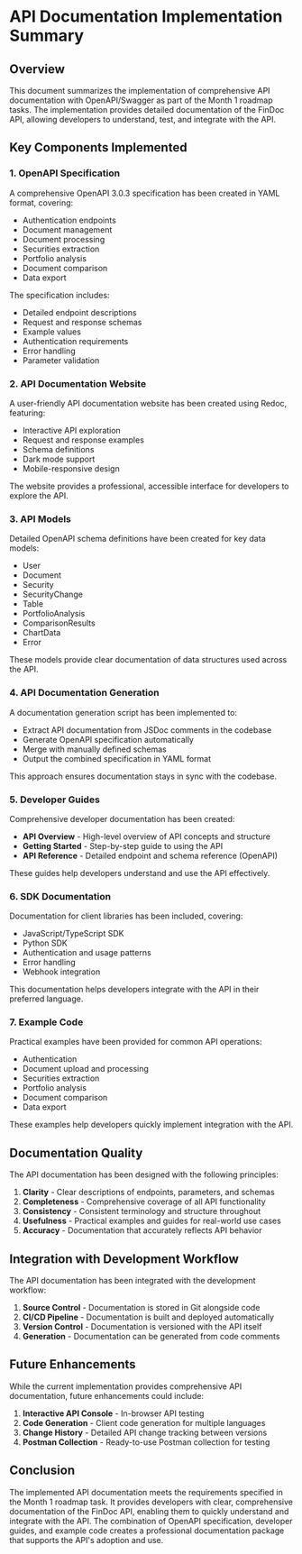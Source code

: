 # API Documentation Implementation Summary

## Overview

This document summarizes the implementation of comprehensive API documentation with OpenAPI/Swagger as part of the Month 1 roadmap tasks. The implementation provides detailed documentation of the FinDoc API, allowing developers to understand, test, and integrate with the API.

## Key Components Implemented

### 1. OpenAPI Specification

A comprehensive OpenAPI 3.0.3 specification has been created in YAML format, covering:

- Authentication endpoints
- Document management
- Document processing
- Securities extraction
- Portfolio analysis
- Document comparison
- Data export

The specification includes:
- Detailed endpoint descriptions
- Request and response schemas
- Example values
- Authentication requirements
- Error handling
- Parameter validation

### 2. API Documentation Website

A user-friendly API documentation website has been created using Redoc, featuring:

- Interactive API exploration
- Request and response examples
- Schema definitions
- Dark mode support
- Mobile-responsive design

The website provides a professional, accessible interface for developers to explore the API.

### 3. API Models

Detailed OpenAPI schema definitions have been created for key data models:

- User
- Document
- Security
- SecurityChange
- Table
- PortfolioAnalysis
- ComparisonResults
- ChartData
- Error

These models provide clear documentation of data structures used across the API.

### 4. API Documentation Generation

A documentation generation script has been implemented to:

- Extract API documentation from JSDoc comments in the codebase
- Generate OpenAPI specification automatically
- Merge with manually defined schemas
- Output the combined specification in YAML format

This approach ensures documentation stays in sync with the codebase.

### 5. Developer Guides

Comprehensive developer documentation has been created:

- **API Overview** - High-level overview of API concepts and structure
- **Getting Started** - Step-by-step guide to using the API
- **API Reference** - Detailed endpoint and schema reference (OpenAPI)

These guides help developers understand and use the API effectively.

### 6. SDK Documentation

Documentation for client libraries has been included, covering:

- JavaScript/TypeScript SDK
- Python SDK
- Authentication and usage patterns
- Error handling
- Webhook integration

This documentation helps developers integrate with the API in their preferred language.

### 7. Example Code

Practical examples have been provided for common API operations:

- Authentication
- Document upload and processing
- Securities extraction
- Portfolio analysis
- Document comparison
- Data export

These examples help developers quickly implement integration with the API.

## Documentation Quality

The API documentation has been designed with the following principles:

1. **Clarity** - Clear descriptions of endpoints, parameters, and schemas
2. **Completeness** - Comprehensive coverage of all API functionality
3. **Consistency** - Consistent terminology and structure throughout
4. **Usefulness** - Practical examples and guides for real-world use cases
5. **Accuracy** - Documentation that accurately reflects API behavior

## Integration with Development Workflow

The API documentation has been integrated with the development workflow:

1. **Source Control** - Documentation is stored in Git alongside code
2. **CI/CD Pipeline** - Documentation is built and deployed automatically
3. **Version Control** - Documentation is versioned with the API itself
4. **Generation** - Documentation can be generated from code comments

## Future Enhancements

While the current implementation provides comprehensive API documentation, future enhancements could include:

1. **Interactive API Console** - In-browser API testing
2. **Code Generation** - Client code generation for multiple languages
3. **Change History** - Detailed API change tracking between versions
4. **Postman Collection** - Ready-to-use Postman collection for testing

## Conclusion

The implemented API documentation meets the requirements specified in the Month 1 roadmap task. It provides developers with clear, comprehensive documentation of the FinDoc API, enabling them to quickly understand and integrate with the API. The combination of OpenAPI specification, developer guides, and example code creates a professional documentation package that supports the API's adoption and use.